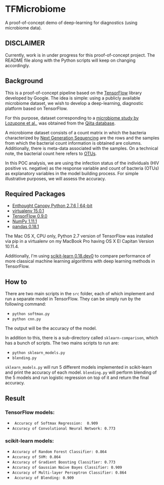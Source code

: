 # TFMicrobiome

A proof-of-concept demo of deep-learning for diagnostics (using microbiome data).

DISCLAIMER
------

Currently, work is in under progress for this proof-of-concept project. The README file along with the Python scripts will keep on changing accordingly. 


Background
------

This is a proof-of-concept pipeline based on the [TensorFlow](https://github.com/tensorflow/tensorflow) library developed by Google. The idea is simple: using a publicly available microbiome dataset, we wish to develop a deep-learning, diagnostic platform based on TensorFlow.
 
For this purpose, dataset corresponding to a [microbiome study by Lozupone et al.](http://www.ncbi.nlm.nih.gov/pubmed/24034618), was obtained from the [Qiita database](https://qiita.ucsd.edu/). 

A microbiome dataset consists of a count matrix in which the bacteria characterized by [Next Generation Sequencing](http://www.illumina.com/technology/next-generation-sequencing.html) are the rows and the samples from which the bacterial count information is obtained are columns. Additionally, there is meta-data associated with the samples. On a technical note, the bacterial count here refers to [OTUs](http://www.drive5.com/usearch/manual/otu_definition.html).
 
In this POC analysis, we are using the infection status of the individuals (HIV positive vs. negative) as the response variable and count of bacteria (OTUs) as explanatory variables in the model building process. For simple illustrative purposes, we will assess the accuracy.

Required Packages
------

- [Enthought Canopy Python 2.7.6 | 64-bit](https://store.enthought.com/downloads/#default)
- [virtualenv 15.0.1](https://virtualenv.pypa.io/en/stable/installation/)
- [TensorFlow 0.9.0](https://www.tensorflow.org/versions/r0.9/get_started/os_setup.html#virtualenv-installation)
- [NumPy 1.11.1](http://www.scipy.org/install.html)
- [pandas 0.18.1](https://pypi.python.org/pypi/pandas/0.18.1/#downloads)

The Mac OS X, CPU only, Python 2.7 version of TensorFlow was installed via pip in a virtualenv on my MacBook Pro having OS X El Capitan Version 10.11.4.

Additionally, I'm using [scikit-learn 0.18.dev0](http://scikit-learn.org/stable/developers/advanced_installation.html#install-bleeding-edge) to compare performance of more classical machine learning algorithms with deep learning methods in TensorFlow.

How to
------

There are two main scripts in the ```src``` folder, each of which implement and run a separate model in TensorFlow. They can be simply run by the following command:

- ```python softmax.py```
- ```python cnn.py```

The output will be the accuracy of the model.

In addition to this, there is a sub-directory called ```sklearn-comparison```, which has a bunch of scripts. The two mains scripts to run are:

- ``` python sklearn_models.py ```
- ``` blending.py ```

``` sklearn_models.py ``` will run 5 different models implemented in scikit-learn and print the accuracy of each model. ```blending.py``` will perform blending of the 5 models and run logistic regression on top of it and return the final accuracy. 

Result
------

### TensorFlow models:
- ``` Accuracy of Softmax Regression:  0.909```
- ``` Accuracy of Convolutional Neural Network: 0.773 ```

### scikit-learn models:
- ``` Accuracy of Random Forest Classifier: 0.864 ```
- ``` Accuracy of SVM: 0.864 ```
- ``` Accuracy of Gradient Boosting Classifier: 0.773 ```
- ``` Accuracy of Gaussian Naive Bayes Classifier: 0.909 ```
- ``` Accuracy of Multi-layer Perceptron Classifier: 0.864 ```
- ``` Accuracy of Blending: 0.909```
